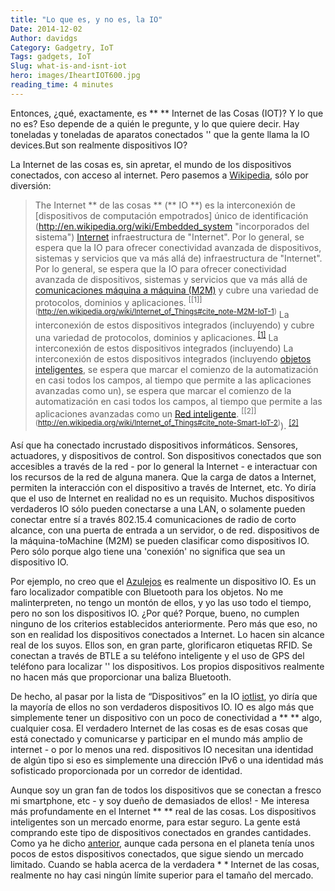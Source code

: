 ```yaml
---
title: "Lo que es, y no es, la IO"
Date: 2014-12-02
Author: davidgs
Category: Gadgetry, IoT
Tags: gadgets, IoT
Slug: what-is-and-isnt-iot
hero: images/IheartIOT600.jpg
reading_time: 4 minutes
---
```


Entonces, ¿qué, exactamente, es ** ** Internet de las Cosas (IOT)? Y lo que no es? Eso depende de a quién le pregunte, y lo que quiere decir. Hay toneladas y toneladas de aparatos conectados '' que la gente llama la IO devices.But son realmente dispositivos IO?

La Internet de las cosas es, sin apretar, el mundo de los dispositivos conectados, con acceso al internet. Pero pasemos a [Wikipedia](http://en.wikipedia.org/wiki/Internet_of_Things), sólo por diversión:

> The Internet ** de las cosas ** (** IO **) es la interconexión de [dispositivos de computación empotrados] único de identificación (http://en.wikipedia.org/wiki/Embedded_system "incorporados del sistema") [Internet](http://en.wikipedia.org/wiki/Embedded_system "Embedded system") infraestructura de "Internet". Por lo general, se espera que la IO para ofrecer conectividad avanzada de dispositivos, sistemas y servicios que va más allá de) infraestructura de "Internet". Por lo general, se espera que la IO para ofrecer conectividad avanzada de dispositivos, sistemas y servicios que va más allá de [comunicaciones máquina a máquina (M2M)](http://en.wikipedia.org/wiki/Internet "Internet") y cubre una variedad de protocolos, dominios y aplicaciones. <sup>[[1]] (http://en.wikipedia.org/wiki/Internet_of_Things#cite_note-M2M-IoT-1)</sup> La interconexión de estos dispositivos integrados (incluyendo) y cubre una variedad de protocolos, dominios y aplicaciones. <sup>[[1]](http://en.wikipedia.org/wiki/Machine_to_machine "Machine to machine")</sup> La interconexión de estos dispositivos integrados (incluyendo)</sup> La interconexión de estos dispositivos integrados (incluyendo [objetos inteligentes](http://en.wikipedia.org/wiki/Internet_of_Things#cite_note-M2M-IoT-1), se espera que marcar el comienzo de la automatización en casi todos los campos, al tiempo que permite a las aplicaciones avanzadas como un), se espera que marcar el comienzo de la automatización en casi todos los campos, al tiempo que permite a las aplicaciones avanzadas como un [Red inteligente](http://en.wikipedia.org/wiki/Smart_objects "Smart objects"). <sup>[[2]] (http://en.wikipedia.org/wiki/Internet_of_Things#cite_note-Smart-IoT-2)</sup>). <sup>[[2]](http://en.wikipedia.org/wiki/Smart_grid "Smart grid")</sup>

Así que ha conectado incrustado dispositivos informáticos. Sensores, actuadores, y dispositivos de control. Son dispositivos conectados que son accesibles a través de la red - por lo general la Internet - e interactuar con los recursos de la red de alguna manera. Que la carga de datos a Internet, permiten la interacción con el dispositivo a través de Internet, etc. Yo diría que el uso de Internet en realidad no es un requisito. Muchos dispositivos verdaderos IO sólo pueden conectarse a una LAN, o solamente pueden conectar entre sí a través 802.15.4 comunicaciones de radio de corto alcance, con una puerta de entrada a un servidor, o de red. dispositivos de la máquina-toMachine (M2M) se pueden clasificar como dispositivos IO. Pero sólo porque algo tiene una 'conexión' no significa que sea un dispositivo IO.

Por ejemplo, no creo que el [Azulejos](https://www.thetileapp.com) es realmente un dispositivo IO. Es un faro localizador compatible con Bluetooth para los objetos. No me malinterpreten, no tengo un montón de ellos, y yo las uso todo el tiempo, pero no son los dispositivos IO. ¿Por qué? Porque, bueno, no cumplen ninguno de los criterios establecidos anteriormente. Pero más que eso, no son en realidad los dispositivos conectados a Internet. Lo hacen sin alcance real de los suyos. Ellos son, en gran parte, glorificaron etiquetas RFID. Se conectan a través de BTLE a su teléfono inteligente y el uso de GPS del teléfono para localizar '' los dispositivos. Los propios dispositivos realmente no hacen más que proporcionar una baliza Bluetooth.

De hecho, al pasar por la lista de “Dispositivos” en la IO [iotlist](http://iotlist.co), yo diría que la mayoría de ellos no son verdaderos dispositivos IO. IO es algo más que simplemente tener un dispositivo con un poco de conectividad a ** ** algo, cualquier cosa. El verdadero Internet de las cosas es de esas cosas que está conectado y comunicarse y participar en el mundo más amplio de internet - o por lo menos una red. dispositivos IO necesitan una identidad de algún tipo si eso es simplemente una dirección IPv6 o una identidad más sofisticado proporcionada por un corredor de identidad.

Aunque soy un gran fan de todos los dispositivos que se conectan a fresco mi smartphone, etc - y soy dueño de demasiados de ellos! - Me interesa más profundamente en el Internet ** ** real de las cosas. Los dispositivos inteligentes son un mercado enorme, para estar seguro. La gente está comprando este tipo de dispositivos conectados en grandes cantidades. Como ya he dicho [anterior](/posts/category/iot/whos-going-to-drive-iot-innovation/), aunque cada persona en el planeta tenía unos pocos de estos dispositivos conectados, que sigue siendo un mercado limitado. Cuando se habla acerca de la verdadera * * Internet de las cosas, realmente no hay casi ningún límite superior para el tamaño del mercado.
